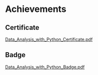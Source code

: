 

# Achievements
## Certificate
[Data_Analysis_with_Python_Certificate.pdf](https://prod-files-secure.s3.us-west-2.amazonaws.com/03e82b26-cccb-4906-bb56-adabcbdc0655/1aa3a050-2338-4a85-85d5-899bad17a31c/Data_Analysis_with_Python_Certificate.pdf?X-Amz-Algorithm=AWS4-HMAC-SHA256&X-Amz-Content-Sha256=UNSIGNED-PAYLOAD&X-Amz-Credential=ASIAZI2LB466ZPFPQHFR%2F20250204%2Fus-west-2%2Fs3%2Faws4_request&X-Amz-Date=20250204T191126Z&X-Amz-Expires=3600&X-Amz-Security-Token=IQoJb3JpZ2luX2VjEBsaCXVzLXdlc3QtMiJIMEYCIQDLzCB45ujv3yyVz%2BUn12BSnVyPS8UWyLEB7mmSzglQfwIhANfwkpn8pjItvhmjFA0nApcHL%2Bs53qhgPfoR4IJE8VTTKv8DCDQQABoMNjM3NDIzMTgzODA1Igx0UzLJODV1O%2FebsCsq3AMKzzyjvJvp7qO%2B332ildpGKyFM56hrt7ah9pgh3dW6AsYMFzE1KHolrYtD6X6OCihRVgZokw5ZKryZikEl0D2uFcJZt2nXdfVALIu81iEMskvmcd022IMrfgX%2F6xuXSDVv6pPn33w5T03Op%2FhQnb67IW7GkFgDHPYpaGVexG9cHJfYowlVxDHGvDj%2FaBa9F4PMoSsDcemmgGqiBwS5snECP143%2FQCH4vPVImBKzdFpJjjASQE5adsgGpZTjCW3CPeRgZfziEr7gexA0UIsFJZCjdA0h%2BhtLdhdWfIzi9Md74ekiAi3e1hE2hspSnJaRuZej%2BgExx4zxagwDsp%2F6opqiTavLjU5I6CTkplNCr7a6MPwbJtp6Y7MIvKxXPLz1UrGSdCsrVjFxC2eUL3qLlCLpb4XXAm3%2FHvNdBhheoOPmqKxHQ2pliEpDlwSU5tsmU0u5%2FO7cTNFzBk8BrPN7HGpolM%2F8yTEpe9AeHHNOVNAr%2B0C3q7QkdXID5EK%2BA%2BoOLWam%2BQd6dLm3fCOvO1JaXkZ2KahHP5RCosNo0LjDA0EKyidgr2f%2BCdpo9J7W2RGwcn%2FEdrc1wbZovm1vSZZSFrPk4Dg3t3sXcpyYL99mPIA4mjbF9h4Og7aJAdZwjDNvYm9BjqkAU1y37P6mBTv6fIvuqko8%2BoZ0ecyQECEsYVzJ8W%2BNiX1nt9HIxO6Va6a592RiW%2BeUO8LqGkzLx7hpOA4DYxk2swPg9anMUnBl4Bc%2F2rl9RmwJwaG3EUMgdBMzTfmOCVpAVFlGGriUIcFdABUqrPKtLcdYmEkDYGnWQ%2BsGEFGVXQVnyM1ArBMImxTKFCGcpBM72baI1qlvnRdeJmnlWh88BzCrPAl&X-Amz-Signature=e7dcd1c036561271064d547d2a5b81f9d58a8541f4d4cd114bcd407aafb57f14&X-Amz-SignedHeaders=host&x-id=GetObject)
## Badge
[Data_Analysis_with_Python_Badge.pdf](https://prod-files-secure.s3.us-west-2.amazonaws.com/03e82b26-cccb-4906-bb56-adabcbdc0655/4fa9bcf8-b584-40dd-8775-c0bfadf6a6f0/Data_Analysis_with_Python_Badge.pdf?X-Amz-Algorithm=AWS4-HMAC-SHA256&X-Amz-Content-Sha256=UNSIGNED-PAYLOAD&X-Amz-Credential=ASIAZI2LB466ZPFPQHFR%2F20250204%2Fus-west-2%2Fs3%2Faws4_request&X-Amz-Date=20250204T191126Z&X-Amz-Expires=3600&X-Amz-Security-Token=IQoJb3JpZ2luX2VjEBsaCXVzLXdlc3QtMiJIMEYCIQDLzCB45ujv3yyVz%2BUn12BSnVyPS8UWyLEB7mmSzglQfwIhANfwkpn8pjItvhmjFA0nApcHL%2Bs53qhgPfoR4IJE8VTTKv8DCDQQABoMNjM3NDIzMTgzODA1Igx0UzLJODV1O%2FebsCsq3AMKzzyjvJvp7qO%2B332ildpGKyFM56hrt7ah9pgh3dW6AsYMFzE1KHolrYtD6X6OCihRVgZokw5ZKryZikEl0D2uFcJZt2nXdfVALIu81iEMskvmcd022IMrfgX%2F6xuXSDVv6pPn33w5T03Op%2FhQnb67IW7GkFgDHPYpaGVexG9cHJfYowlVxDHGvDj%2FaBa9F4PMoSsDcemmgGqiBwS5snECP143%2FQCH4vPVImBKzdFpJjjASQE5adsgGpZTjCW3CPeRgZfziEr7gexA0UIsFJZCjdA0h%2BhtLdhdWfIzi9Md74ekiAi3e1hE2hspSnJaRuZej%2BgExx4zxagwDsp%2F6opqiTavLjU5I6CTkplNCr7a6MPwbJtp6Y7MIvKxXPLz1UrGSdCsrVjFxC2eUL3qLlCLpb4XXAm3%2FHvNdBhheoOPmqKxHQ2pliEpDlwSU5tsmU0u5%2FO7cTNFzBk8BrPN7HGpolM%2F8yTEpe9AeHHNOVNAr%2B0C3q7QkdXID5EK%2BA%2BoOLWam%2BQd6dLm3fCOvO1JaXkZ2KahHP5RCosNo0LjDA0EKyidgr2f%2BCdpo9J7W2RGwcn%2FEdrc1wbZovm1vSZZSFrPk4Dg3t3sXcpyYL99mPIA4mjbF9h4Og7aJAdZwjDNvYm9BjqkAU1y37P6mBTv6fIvuqko8%2BoZ0ecyQECEsYVzJ8W%2BNiX1nt9HIxO6Va6a592RiW%2BeUO8LqGkzLx7hpOA4DYxk2swPg9anMUnBl4Bc%2F2rl9RmwJwaG3EUMgdBMzTfmOCVpAVFlGGriUIcFdABUqrPKtLcdYmEkDYGnWQ%2BsGEFGVXQVnyM1ArBMImxTKFCGcpBM72baI1qlvnRdeJmnlWh88BzCrPAl&X-Amz-Signature=9515abcfbe7d479ad1bf6f378485ecb4f201a11dcdc4161257c32cc62faa6eed&X-Amz-SignedHeaders=host&x-id=GetObject)
